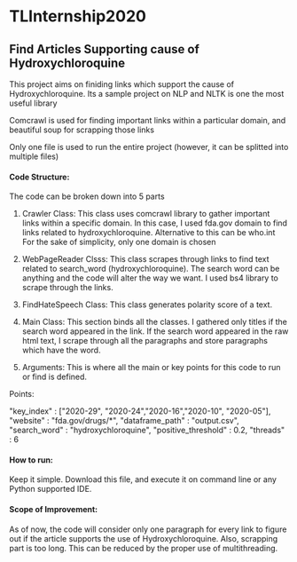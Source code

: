 # TLInternship2020
## Find Articles Supporting cause of Hydroxychloroquine

This project aims on finiding links which support the cause of Hydroxychloroquine.
Its a sample project on NLP and NLTK is one the most useful library

Comcrawl is used for finding important links within a particular domain, and beautiful soup for scrapping those links

Only one file is used to run the entire project (however, it can be splitted into multiple files)

#### Code Structure:

The code can be broken down into 5 parts
1. Crawler Class: This class uses comcrawl library to gather important links within a specific domain. In this case, I used fda.gov domain to find links related to hydroxychloroquine. Alternative to this can be who.int
For the sake of simplicity, only one domain is chosen

2. WebPageReader Clsss: This class scrapes through links to find text related to search_word (hydroxychloroquine). The search word can be anything and the code will alter the way we want. I used bs4 library to scrape through the links.

3. FindHateSpeech Class: This class generates polarity score of a text.

4. Main Class: This section binds all the classes.
I gathered only titles if the search word appeared in the link.
If the search word appeared in the raw html text, I scrape through all the paragraphs and store paragraphs which have the word.

5. Arguments: This is where all the main or key points for this code to run or find is defined.

Points:

"key_index" : ["2020-29", "2020-24","2020-16","2020-10", "2020-05"],
"website" : "fda.gov/drugs/\*",
"dataframe_path" : "output.csv",
"search_word" : "hydroxychloroquine",
"positive_threshold" : 0.2,
"threads" : 6


#### How to run:

Keep it simple. Download this file, and execute it on command line or any Python supported IDE.

#### Scope of Improvement:
As of now, the code will consider only one paragraph for every link to figure out if the article supports the use of Hydroxychloroquine.
Also, scrapping part is too long. This can be reduced by the proper use of multithreading.

